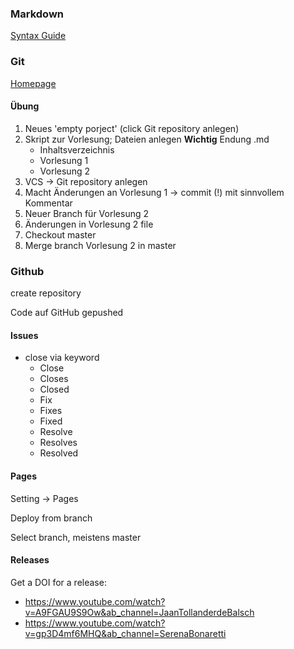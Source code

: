 
### Markdown

[Syntax Guide](https://www.markdownguide.org/basic-syntax/)

### Git
[Homepage](https://git-scm.com/)

#### Übung

1. Neues 'empty porject' (click Git repository anlegen)
2. Skript zur Vorlesung; Dateien anlegen **Wichtig** Endung .md
    - Inhaltsverzeichnis
    - Vorlesung 1
    - Vorlesung 2
3. VCS -> Git repository anlegen
4. Macht Änderungen an Vorlesung 1 -> commit (!) mit sinnvollem Kommentar
5. Neuer Branch für Vorlesung 2
6. Änderungen in Vorlesung 2 file
7. Checkout master
8. Merge branch Vorlesung 2 in master

### Github

create repository

Code auf GitHub gepushed


#### Issues

- close via keyword
    - Close
    - Closes
    - Closed
    - Fix
    - Fixes
    - Fixed
    - Resolve
    - Resolves
    - Resolved

#### Pages

Setting -> Pages

Deploy from branch

Select branch, meistens master

#### Releases

Get a DOI for a release:

- https://www.youtube.com/watch?v=A9FGAU9S9Ow&ab_channel=JaanTollanderdeBalsch
- https://www.youtube.com/watch?v=gp3D4mf6MHQ&ab_channel=SerenaBonaretti
